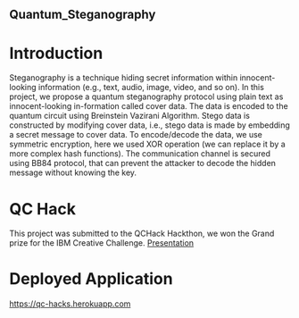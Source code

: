 ## Quantum_Steganography

# Introduction

Steganography  is  a  technique  hiding  secret  information  within  innocent-looking  information  (e.g.,  text,  audio,  image,  video, and so on). In this project, we propose a quantum steganography protocol using plain text as innocent-looking in-formation called cover data. 
The data is encoded to the quantum circuit using Breinstein Vazirani Algorithm.
Stego data is constructed by modifying cover data, i.e.,  stego  data  is  made  by  embedding a secret message to cover data. To encode/decode the data, we use symmetric encryption, here we used XOR operation (we can replace it by a more complex hash functions).
The communication channel is secured using BB84 protocol, that can prevent the attacker to decode the hidden message without knowing the key.

# QC Hack
This project was submitted to the QCHack Hackthon, we won the Grand prize for the IBM Creative Challenge.
[Presentation](https://www.canva.com/design/DAEbXXyw0fU/view)

# Deployed Application
https://qc-hacks.herokuapp.com



